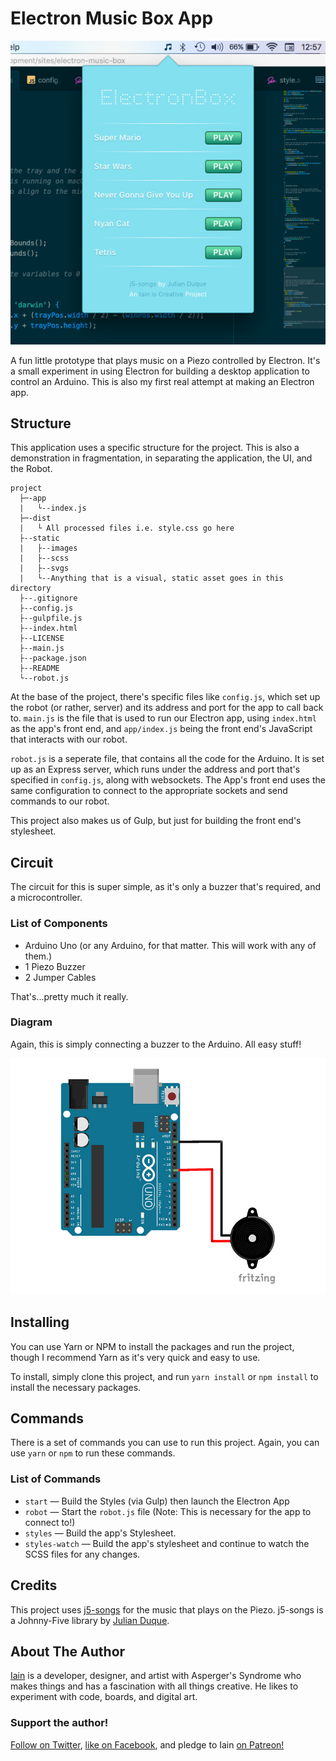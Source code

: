# Electron Music Box App

![Screenshot of the Electron application.](https://raw.githubusercontent.com/IainIsCreative/electron-music-box/develop/static/images/screenshot.jpg)

A fun little prototype that plays music on a Piezo controlled by Electron. It's a small experiment in using Electron
for building a desktop application to control an Arduino. This is also my first real attempt at making an Electron app.

## Structure

This application uses a specific structure for the project. This is also a demonstration in fragmentation, in separating the application, the UI, and the Robot.

```
project
  ├─-app
  |   └--index.js
  ├─-dist
  |   └ All processed files i.e. style.css go here
  ├--static
  |   ├--images
  |   ├--scss
  |   ├--svgs
  |   └--Anything that is a visual, static asset goes in this directory
  ├--.gitignore
  ├--config.js
  ├--gulpfile.js
  ├--index.html
  ├--LICENSE
  ├--main.js
  ├--package.json
  ├--README
  └--robot.js
```

At the base of the project, there's specific files like `config.js`, which set up the robot (or rather, server) and its address and port for the app to call back to. `main.js` is the file that is used to run our Electron app, using `index.html` as the app's front end, and `app/index.js` being the front end's JavaScript that interacts with our robot.

`robot.js` is a seperate file, that contains all the code for the Arduino. It is set up as an Express server, which runs under the address and port that's specified in `config.js`, along with websockets. The App's front end uses the same configuration to connect to the appropriate sockets and send commands to our robot.

This project also makes us of Gulp, but just for building the front end's stylesheet.

## Circuit

The circuit for this is super simple, as it's only a buzzer that's required, and a microcontroller.

### List of Components

* Arduino Uno (or any Arduino, for that matter. This will work with any of them.)
* 1 Piezo Buzzer
* 2 Jumper Cables

That's...pretty much it really.

### Diagram

Again, this is simply connecting a buzzer to the Arduino. All easy stuff!

![Fritzieg Diagram of the Music Box.](https://raw.githubusercontent.com/IainIsCreative/electron-music-box/develop/static/images/piezo-circuit.jpg)

## Installing

You can use Yarn or NPM to install the packages and run the project, though I recommend Yarn as it's very quick and easy to use.

To install, simply clone this project, and run `yarn install` or `npm install` to install the necessary packages.

## Commands

There is a set of commands you can use to run this project. Again, you can use `yarn` or `npm` to run these commands.

### List of Commands

* `start` — Build the Styles (via Gulp) then launch the Electron App
* `robot` — Start the `robot.js` file (Note: This is necessary for the app to connect to!)
* `styles` — Build the app's Stylesheet.
* `styles-watch` — Build the app's stylesheet and continue to watch the SCSS files for any changes.

## Credits

This project uses [j5-songs](https://github.com/julianduque/j5-songs) for the music that plays on the Piezo. j5-songs is a Johnny-Five library by [Julian Duque](https://twitter.com/julian_duque).

## About The Author

[Iain](https://twitter.com/IainIsCreative) is a developer, designer, and artist with Asperger's Syndrome who makes things and has a fascination with all things creative. He likes to experiment with code, boards, and digital art.

### Support the author!

[Follow on Twitter](https://twitter.com/IainIsCreative), [like on Facebook](https://facebook.com/IainIsCreative), and pledge to Iain [on Patreon!](https://patreon.com/IainIsCreative)
